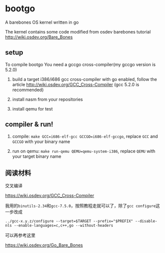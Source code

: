 # bootgo

A barebones OS kernel written in go

The kernel contains some code modified from osdev barebones tutorial http://wiki.osdev.org/Bare_Bones

## setup
To compile bootgo You need a gccgo cross-compiler(my gccgo version is 5.2.0)

1. build a target i386/i686 gcc cross-compiler with go enabled, follow the article http://wiki.osdev.org/GCC_Cross-Compiler (gcc 5.2.0 is recommended)

2. install nasm from your repositories

3. install qemu for test

## compiler & run!

1. compile: `make GCC=i686-elf-gcc GCCGO=i686-elf-gccgo`, replace `GCC` and `GCCGO` with your binary name

2. run on qemu: `make run-qemu QEMU=qemu-system-i386`, replace `QEMU` with your target binary name

## 阅读材料

交叉编译

https://wiki.osdev.org/GCC_Cross-Compiler

我用的`binutils-2.34`和`gcc-7.5.0`，按照教程走就可以了，除了`gcc configure`这一步改成

```
../gcc-x.y.z/configure --target=$TARGET --prefix="$PREFIX" --disable-nls --enable-languages=c,c++,go --without-headers
```

可以再参考这里

https://wiki.osdev.org/Go_Bare_Bones